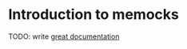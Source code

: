 # Introduction to memocks

TODO: write [great documentation](http://jacobian.org/writing/what-to-write/)
